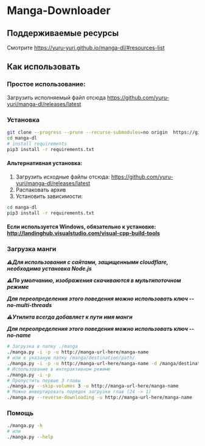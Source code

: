 # Manga-Downloader

## Поддерживаемые ресурсы

Смотрите https://yuru-yuri.github.io/manga-dl/#resources-list


## Как использовать

### Простое использование:
Загрузить исполняемый файл отсюда https://github.com/yuru-yuri/manga-dl/releases/latest

### Установка

```bash
git clone --progress --prune --recurse-submodules=no origin  https://github.com/yuru-yuri/manga-dl.git
cd manga-dl
# install requirements
pip3 install -r requirements.txt
```

#### Альтернативная установка:
1) Загрузить исходные файлы отсюда: https://github.com/yuru-yuri/manga-dl/releases/latest
2) Распаковать архив
3) Установить зависимости:
```bash
cd manga-dl
pip3 install -r requirements.txt
```

####  Если используется Windows, обязательно к установке: http://landinghub.visualstudio.com/visual-cpp-build-tools

### Загрузка манги

___:warning:Для использования с сайтами, защищенными cloudflare, необходима установка Node.js___


___:warning:По умолчанию, изображения скачиваются в мультипоточном режиме___

___Для переопределения этого поведения можно использовать ключ  --no-multi-threads___

___:warning:Утилита всегда добавляет к пути имя манги___

___Для переопределения этого поведения можно использовать ключ --no-name___

```bash
# Загрузка в папку ./manga
./manga.py -i -p -u http://manga-url-here/manga-name
# или в указаную папку /manga/destination/path/
./manga.py -i -p -u http://manga-url-here/manga-name -d /manga/destination/path/
# Использование в интерактивном режиме
./manga.py -i -p
# Пропустить первые 3 главы
./manga.py --skip-volumes 3 -u http://manga-url-here/manga-name
# Можно инвертировать порядок загрузки глав (24 -> 1)
./manga.py --reverse-downloading -u http://manga-url-here/manga-name
```

### Помощь

```bash
./manga.py -h
# или
./manga.py --help
```
